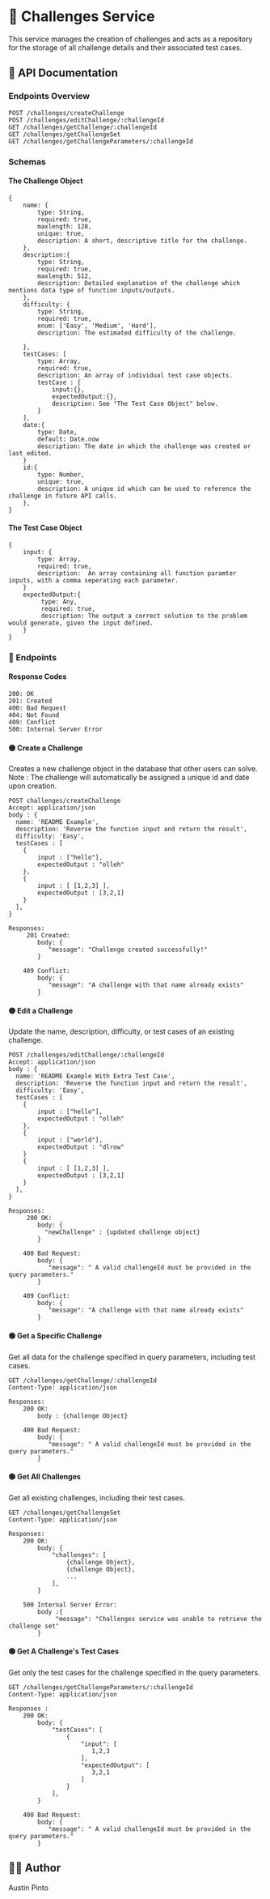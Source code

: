 # 🧠 Challenges Service

This service manages the creation of challenges and acts as a repository for the storage of all challenge details and their associated test cases.

## 📄 API Documentation

### Endpoints Overview

```
POST /challenges/createChallenge
POST /challenges/editChallenge/:challengeId
GET /challenges/getChallenge/:challengeId
GET /challenges/getChallengeSet
GET /challenges/getChallengeParameters/:challengeId
```

### Schemas

#### The Challenge Object

```
{
    name: {
        type: String, 
        required: true,
        maxlength: 128,
        unique: true,
        description: A short, descriptive title for the challenge.
    },
    description:{
        type: String, 
        required: true,
        maxlength: 512, 
        description: Detailed explanation of the challenge which mentions data type of function inputs/outputs.
    },
    difficulty: {
        type: String,
        required: true,
        enum: ['Easy', 'Medium', 'Hard'],
        description: The estimated difficulty of the challenge.
        
    },
    testCases: [
        type: Array,
        required: true,
        description: An array of individual test case objects.
        testCase : {
            input:{}, 
            expectedOutput:{},
            description: See "The Test Case Object" below.
        }
    ],
    date:{ 
        type: Date, 
        default: Date.now 
        description: The date in which the challenge was created or last edited.
    }
    id:{ 
        type: Number, 
        unique: true,
        description: A unique id which can be used to reference the challenge in future API calls.
    },
}
```

#### The Test Case Object
```
{
    input: {
        type: Array, 
        required: true,
        description:  An array containing all function paramter inputs, with a comma seperating each parameter.
    }
    expectedOutput:{
         type: Any, 
         required: true,
         description: The output a correct solution to the problem would generate, given the input defined.
    }
}
```

### 🏁 Endpoints

#### Response Codes
```
200: OK
201: Created
400: Bad Request
404: Not Found 
409: Conflict
500: Internal Server Error
```

#### 🟡 Create a Challenge

Creates a new challenge object in the database that other users can solve.
Note : The challenge will automatically be assigned a unique id and date upon creation.
```
POST challenges/createChallenge
Accept: application/json
body : {
  name: 'README Example',
  description: 'Reverse the function input and return the result',
  difficulty: 'Easy',
  testCases : [
    {
        input : ["hello"],
        expectedOutput : "olleh"
    },
    {
        input : [ [1,2,3] ],
        expectedOutput : [3,2,1]
    }
  ],
}

Responses:
     201 Created:
        body: {
           "message": "Challenge created successfully!"
        }
        
    409 Conflict:
        body: {
           "message": "A challenge with that name already exists"
        }
```

#### 🟡 Edit a Challenge

Update the name, description, difficulty, or test cases of an existing challenge.
```
POST /challenges/editChallenge/:challengeId
Accept: application/json
body : {
  name: 'README Example With Extra Test Case',
  description: 'Reverse the function input and return the result',
  difficulty: 'Easy',
  testCases : [
    {
        input : ["hello"],
        expectedOutput : "olleh"
    },
    {
        input : ["world"],
        expectedOutput : "dlrow"
    }
    {
        input : [ [1,2,3] ],
        expectedOutput : [3,2,1]
    }
  ],
}

Responses:
     200 OK:
        body: {
          "newChallenge" : {updated challenge object}
        }
        
    400 Bad Request:
        body: {
           "message": " A valid challengeId must be provided in the query parameters."
        }
        
    409 Conflict:
        body: {
           "message": "A challenge with that name already exists"
        }
```

#### 🟢 Get a Specific Challenge

Get all data for the challenge specified in query parameters, including test cases. 
```
GET /challenges/getChallenge/:challengeId
Content-Type: application/json

Responses:
    200 OK:
        body : {challenge Object}
        
    400 Bad Request:
        body: {
           "message": " A valid challengeId must be provided in the query parameters."
        }
```

#### 🟢 Get All Challenges

Get all existing challenges, including their test cases.
```
GET /challenges/getChallengeSet
Content-Type: application/json

Responses:
    200 OK:
        body: {
            "challenges": [
                {challenge Object}, 
                {challenge Object}, 
                ...
            ],
        }
        
    500 Internal Server Error:
        body :{
             "message": "Challenges service was unable to retrieve the challenge set"  
        }
```

#### 🟢 Get A Challenge's Test Cases

Get only the test cases for the challenge specified in the query parameters.
```
GET /challenges/getChallengeParameters/:challengeId
Content-Type: application/json

Responses :
    200 OK:
        body: {
            "testCases": [
                {
                    "input": [
                       1,2,3
                    ],
                    "expectedOutput": [
                       3,2,1
                    ]
                }
            ],
        }
        
    400 Bad Request:
        body: {
           "message": " A valid challengeId must be provided in the query parameters."
        }
```

## 👨‍💻 Author
Austin Pinto
